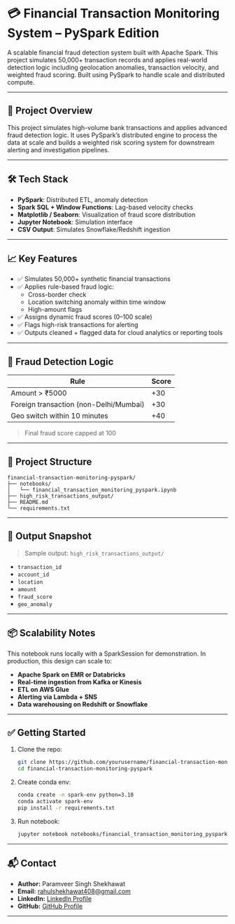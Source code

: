 # 💳 Financial Transaction Monitoring System – PySpark Edition

A scalable financial fraud detection system built with Apache Spark. This project simulates 50,000+ transaction records and applies real-world detection logic including geolocation anomalies, transaction velocity, and weighted fraud scoring. Built using PySpark to handle scale and distributed compute.

---

## 🚀 Project Overview

This project simulates high-volume bank transactions and applies advanced fraud detection logic. It uses PySpark’s distributed engine to process the data at scale and builds a weighted risk scoring system for downstream alerting and investigation pipelines.

---

## 🛠️ Tech Stack

- **PySpark**: Distributed ETL, anomaly detection
- **Spark SQL + Window Functions**: Lag-based velocity checks
- **Matplotlib / Seaborn**: Visualization of fraud score distribution
- **Jupyter Notebook**: Simulation interface
- **CSV Output**: Simulates Snowflake/Redshift ingestion

---

## 📈 Key Features

- ✅ Simulates 50,000+ synthetic financial transactions
- ✅ Applies rule-based fraud logic:
  - Cross-border check
  - Location switching anomaly within time window
  - High-amount flags
- ✅ Assigns dynamic fraud scores (0–100 scale)
- ✅ Flags high-risk transactions for alerting
- ✅ Outputs cleaned + flagged data for cloud analytics or reporting tools

---

## 🔎 Fraud Detection Logic

| Rule | Score |
|------|-------|
| Amount > ₹5000 | +30 |
| Foreign transaction (non-Delhi/Mumbai) | +30 |
| Geo switch within 10 minutes | +40 |

> Final fraud score capped at 100

---

## 📂 Project Structure

```
financial-transaction-monitoring-pyspark/
├── notebooks/
│   └── financial_transaction_monitoring_pyspark.ipynb
├── high_risk_transactions_output/
├── README.md
└── requirements.txt
```

---

## 🚦 Output Snapshot

> Sample output: `high_risk_transactions_output/`

- `transaction_id`
- `account_id`
- `location`
- `amount`
- `fraud_score`
- `geo_anomaly`

---

## 📦 Scalability Notes

This notebook runs locally with a SparkSession for demonstration. In production, this design can scale to:

- **Apache Spark on EMR or Databricks**
- **Real-time ingestion from Kafka or Kinesis**
- **ETL on AWS Glue**
- **Alerting via Lambda + SNS**
- **Data warehousing on Redshift or Snowflake**

---

## ✅ Getting Started

1. Clone the repo:
   ```bash
   git clone https://github.com/yourusername/financial-transaction-monitoring-pyspark.git
   cd financial-transaction-monitoring-pyspark
   ```

2. Create conda env:
   ```bash
   conda create -n spark-env python=3.10
   conda activate spark-env
   pip install -r requirements.txt
   ```

3. Run notebook:
   ```bash
   jupyter notebook notebooks/financial_transaction_monitoring_pyspark.ipynb
   ```

---

## 📬 Contact

- **Author:** Paramveer Singh Shekhawat  
- **Email:** rahulshekhawat408@gmail.com  
- **LinkedIn:** [LinkedIn Profile](https://www.linkedin.com/in/paramveer-singh-shekhawat-376a1a244/)  
- **GitHub:** [GitHub Profile](https://github.com/Param-2003)

---
